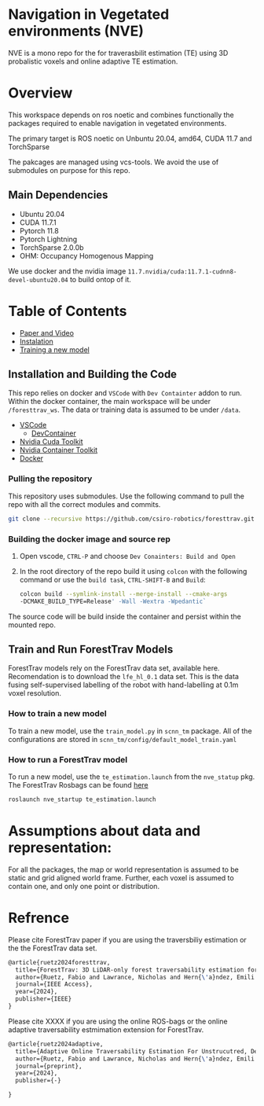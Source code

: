 # Navigation in Vegetated environments (NVE)

NVE is a mono repo for the for traverasbilit estimation (TE) using 3D probalistic voxels and online adaptive TE estimation.

# Overview

This workspace depends on ros noetic and combines functionally the packages required to enable navigation in vegetated environments. 

The primary target is ROS noetic on Unbuntu 20.04, amd64, CUDA 11.7 and TorchSparse

The pakcages are managed using vcs-tools. We avoid the use of submodules on purpose for this repo. 




## Main Dependencies
- Ubuntu 20.04
- CUDA 11.7.1
- Pytorch 11.8
- Pytorch Lightning 
- TorchSparse 2.0.0b
- OHM: Occupancy Homogenous Mapping

We use docker and the nvidia image `11.7.nvidia/cuda:11.7.1-cudnn8-devel-ubuntu20.04` to build ontop of it. 

# Table of Contents
- [Paper and Video](#paper-and-video)
- [Instalation](#installation)  
- [Training a new model](#running-model)


## Installation and Building the Code
This repo relies on docker and `VSCode` with `Dev Containter` addon to run. Within the docker container, the main workspace will be under `/foresttrav_ws`. The data or training data is assumed to be under `/data`. 
- [VSCode](https://code.visualstudio.com/)
  - [DevContainer](https://code.visualstudio.com/docs/devcontainers/containers)
- [Nvidia Cuda Toolkit](https://developer.nvidia.com/cuda-downloads)
- [Nvidia Container Toolkit](https://docs.nvidia.com/datacenter/cloud-native/container-toolkit/latest/install-guide.html)
- [Docker](https://docs.docker.com/engine/install/)


### Pulling the repository
This repository uses submodules. Use the following command to pull the repo with all the correct modules and commits.
```bash
git clone --recursive https://github.com/csiro-robotics/foresttrav.git
```

### Building the docker image and source rep
1. Open vscode, `CTRL-P` and choose `Dev Conainters: Build and Open`
2. In the root directory of the repo build it using `colcon` with the following command or use the `build task`, `CTRL-SHIFT-B` and `Build`:
  
   ```bash
   colcon build --symlink-install --merge-install --cmake-args
   -DCMAKE_BUILD_TYPE=Release' -Wall -Wextra -Wpedantic`
   ```

The source code will be build inside the container and persist within the mounted repo.

## Train and Run ForestTrav Models 
ForestTrav models rely on the ForestTrav data set, available here. Recomendation is to download the `lfe_hl_0.1` data set. This is the data fusing self-supervised labelling of the robot with hand-labelling at 0.1m voxel resolution. 

### How to train a new model
To train a new model, use the `train_model.py` in `scnn_tm` package. All of the configurations are stored in `scnn_tm/config/default_model_train.yaml`

### How to run a ForestTrav model
To run a new model, use the `te_estimation.launch` from the `nve_statup` pkg. The ForestTrav Rosbags can be found [here](https://data.csiro.au/collection/csiro:58941)
```bash
roslaunch nve_startup te_estimation.launch
```

# Assumptions about data and representation:
For all the packages, the map or world representation is assumed to be static and grid aligned world frame. Further, each voxel is assumed to contain one, and only one point or distribution.

# Refrence

Please cite ForestTrav paper if you are using the traversbiliy estimation or the the ForestTrav data set. 

```latex
@article{ruetz2024foresttrav,
  title={ForestTrav: 3D LiDAR-only forest traversability estimation for autonomous ground vehicles},
  author={Ruetz, Fabio and Lawrance, Nicholas and Hern{\'a}ndez, Emili and Borges, Paulo and Peynot, Thierry},
  journal={IEEE Access},
  year={2024},
  publisher={IEEE}
}
```
Please cite XXXX if you are using the online ROS-bags or the online adaptive traversability estmimation extension for ForestTrav.
```latex
@article{ruetz2024adaptive,
  title={Adaptive Online Traversability Estimation For Unstrucutred, Densely Vegetated Environemtns},
  author={Ruetz, Fabio and Lawrance, Nicholas and Hern{\'a}ndez, Emili and Borges, Paulo and Peynot, Thierry},
  journal={preprint},
  year={2024},
  publisher={-}

}
```

